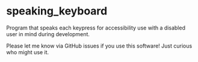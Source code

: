 # speaking_keyboard

Program that speaks each keypress for accessibility use with a disabled user in mind during development.

Please let me know via GitHub issues if you use this software! Just curious who might use it.
